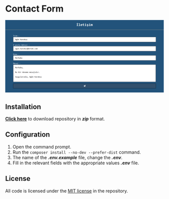 # Contact Form

![Screenshot][1]

## Installation

**[Click here][2]** to download repository in __*zip*__ format.

## Configuration

1. Open the command prompt.
2. Run the `composer install --no-dev --prefer-dist` command.
3. The name of the __*.env.example*__ file, change the __*.env*__.
4. Fill in the relevant fields with the appropriate values __*.env*__ file.

## License

All code is licensed under the [MIT license][3] in the repository.

[1]: https://github.com/ogunkarakus/contact-form/raw/master/screenshot-tr_TR.png
[2]: https://github.com/ogunkarakus/contact-form/archive/master.zip
[3]: https://opensource.org/licenses/MIT
